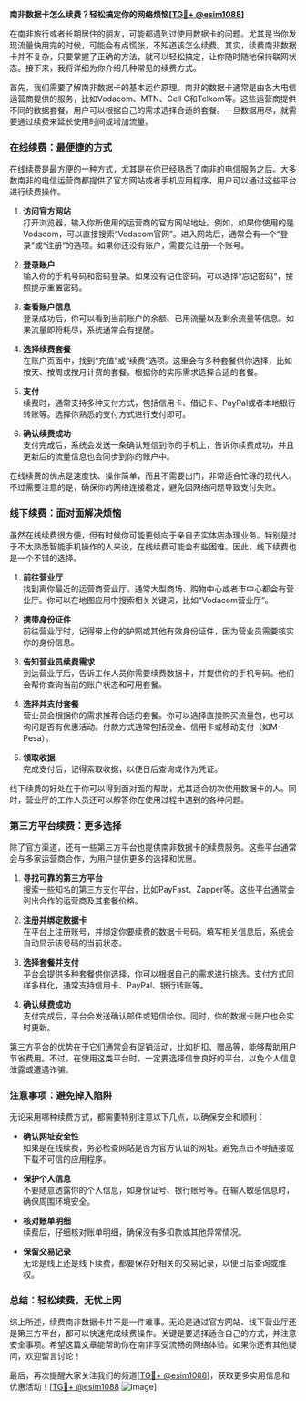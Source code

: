 **南非数据卡怎么续费？轻松搞定你的网络烦恼[[TG💪+ @esim1088](https://t.me/s/esim1088)]**

在南非旅行或者长期居住的朋友，可能都遇到过使用数据卡的问题。尤其是当你发现流量快用完的时候，可能会有点慌张，不知道该怎么续费。其实，续费南非数据卡并不复杂，只要掌握了正确的方法，就可以轻松搞定，让你随时随地保持联网状态。接下来，我将详细为你介绍几种常见的续费方式。

首先，我们需要了解南非数据卡的基本运作原理。南非的数据卡通常是由各大电信运营商提供的服务，比如Vodacom、MTN、Cell C和Telkom等。这些运营商提供不同的数据套餐，用户可以根据自己的需求选择合适的套餐。一旦数据用尽，就需要通过续费来延长使用时间或增加流量。

### **在线续费：最便捷的方式**

在线续费是最方便的一种方式，尤其是在你已经熟悉了南非的电信服务之后。大多数南非的电信运营商都提供了官方网站或者手机应用程序，用户可以通过这些平台进行续费操作。

1. **访问官方网站**  
   打开浏览器，输入你所使用的运营商的官方网站地址。例如，如果你使用的是Vodacom，可以直接搜索“Vodacom官网”。进入网站后，通常会有一个“登录”或“注册”的选项。如果你还没有账户，需要先注册一个账号。

2. **登录账户**  
   输入你的手机号码和密码登录。如果没有记住密码，可以选择“忘记密码”，按照提示重置密码。

3. **查看账户信息**  
   登录成功后，你可以看到当前账户的余额、已用流量以及剩余流量等信息。如果流量即将耗尽，系统通常会有提醒。

4. **选择续费套餐**  
   在账户页面中，找到“充值”或“续费”选项。这里会有多种套餐供你选择，比如按天、按周或按月计费的套餐。根据你的实际需求选择合适的套餐。

5. **支付**  
   续费时，通常支持多种支付方式，包括信用卡、借记卡、PayPal或者本地银行转账等。选择你熟悉的支付方式进行支付即可。

6. **确认续费成功**  
   支付完成后，系统会发送一条确认短信到你的手机上，告诉你续费成功，并且更新后的流量信息也会同步到你的账户中。

在线续费的优点是速度快、操作简单，而且不需要出门，非常适合忙碌的现代人。不过需要注意的是，确保你的网络连接稳定，避免因网络问题导致支付失败。

### **线下续费：面对面解决烦恼**

虽然在线续费很方便，但有时候你可能更倾向于亲自去实体店办理业务。特别是对于不太熟悉智能手机操作的人来说，在线续费可能会有些困难。因此，线下续费也是一个不错的选择。

1. **前往营业厅**  
   找到离你最近的运营商营业厅。通常大型商场、购物中心或者市中心都会有营业厅。你可以在地图应用中搜索相关关键词，比如“Vodacom营业厅”。

2. **携带身份证件**  
   前往营业厅时，记得带上你的护照或其他有效身份证件，因为营业员需要核实你的身份信息。

3. **告知营业员续费需求**  
   到达营业厅后，告诉工作人员你需要续费数据卡，并提供你的手机号码。他们会帮你查询当前的账户状态和可用套餐。

4. **选择并支付套餐**  
   营业员会根据你的需求推荐合适的套餐。你可以选择直接购买流量包，也可以询问是否有优惠活动。付款方式通常包括现金、信用卡或移动支付（如M-Pesa）。

5. **领取收据**  
   完成支付后，记得索取收据，以便日后查询或作为凭证。

线下续费的好处在于你可以得到面对面的帮助，尤其适合初次使用数据卡的人。同时，营业厅的工作人员还可以解答你在使用过程中遇到的各种问题。

### **第三方平台续费：更多选择**

除了官方渠道，还有一些第三方平台也提供南非数据卡的续费服务。这些平台通常会与多家运营商合作，为用户提供更多的选择和优惠。

1. **寻找可靠的第三方平台**  
   搜索一些知名的第三方支付平台，比如PayFast、Zapper等。这些平台通常会列出合作的运营商及其套餐价格。

2. **注册并绑定数据卡**  
   在平台上注册账号，并绑定你要续费的数据卡号码。填写相关信息后，系统会自动显示该号码的当前状态。

3. **选择套餐并支付**  
   平台会提供多种套餐供你选择，你可以根据自己的需求进行挑选。支付方式同样多样化，通常支持信用卡、PayPal、银行转账等。

4. **确认续费成功**  
   支付完成后，平台会发送确认邮件或短信给你。同时，你的数据卡账户也会实时更新。

第三方平台的优势在于它们通常会有促销活动，比如折扣、赠品等，能够帮助用户节省费用。不过，在使用这类平台时，一定要选择信誉良好的平台，以免个人信息泄露或遭遇诈骗。

### **注意事项：避免掉入陷阱**

无论采用哪种续费方式，都需要特别注意以下几点，以确保安全和顺利：

- **确认网址安全性**  
  如果是在线续费，务必检查网站是否为官方认证的网址。避免点击不明链接或下载不可信的应用程序。

- **保护个人信息**  
  不要随意透露你的个人信息，如身份证号、银行账号等。在输入敏感信息时，确保周围环境安全。

- **核对账单明细**  
  续费后，仔细核对账单明细，确保没有多扣款或其他异常情况。

- **保留交易记录**  
  无论是线上还是线下续费，都要保存好相关的交易记录，以便日后查询或维权。

### **总结：轻松续费，无忧上网**

综上所述，续费南非数据卡并不是一件难事。无论是通过官方网站、线下营业厅还是第三方平台，都可以快速完成续费操作。关键是要选择适合自己的方式，并注意安全事项。希望这篇文章能帮助你在南非享受流畅的网络体验。如果你还有其他疑问，欢迎留言讨论！

最后，再次提醒大家关注我们的频道[[TG💪+ @esim1088](https://t.me/s/esim1088)]，获取更多实用信息和优惠活动！[[TG💪+ @esim1088](https://t.me/s/esim1088) ![Image](https://i.postimg.cc/4NQfJmqS/Snipaste-2025-05-13-00-14-12.png)]